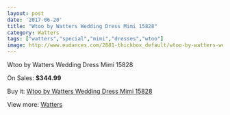 ```yaml
---
layout: post
date: '2017-06-20'
title: "Wtoo by Watters Wedding Dress Mimi 15828"
category: Watters
tags: ["watters","special","mimi","dresses","wtoo"]
image: http://www.eudances.com/2881-thickbox_default/wtoo-by-watters-wedding-dress-mimi-15828.jpg
---
```

Wtoo by Watters Wedding Dress Mimi 15828

On Sales: **$344.99**
<a href="https://www.eudances.com/en/watters/994-wtoo-by-watters-wedding-dress-mimi-15828.html"><amp-img layout="responsive" width="600" height="600" src="//www.eudances.com/2881-thickbox_default/wtoo-by-watters-wedding-dress-mimi-15828.jpg" alt="Wtoo by Watters Wedding Dress Mimi 15828 0" /></a>
<a href="https://www.eudances.com/en/watters/994-wtoo-by-watters-wedding-dress-mimi-15828.html"><amp-img layout="responsive" width="600" height="600" src="//www.eudances.com/2882-thickbox_default/wtoo-by-watters-wedding-dress-mimi-15828.jpg" alt="Wtoo by Watters Wedding Dress Mimi 15828 1" /></a>

Buy it: [Wtoo by Watters Wedding Dress Mimi 15828](https://www.eudances.com/en/watters/994-wtoo-by-watters-wedding-dress-mimi-15828.html "Wtoo by Watters Wedding Dress Mimi 15828")

View more: [Watters](https://www.eudances.com/en/12-watters "Watters")